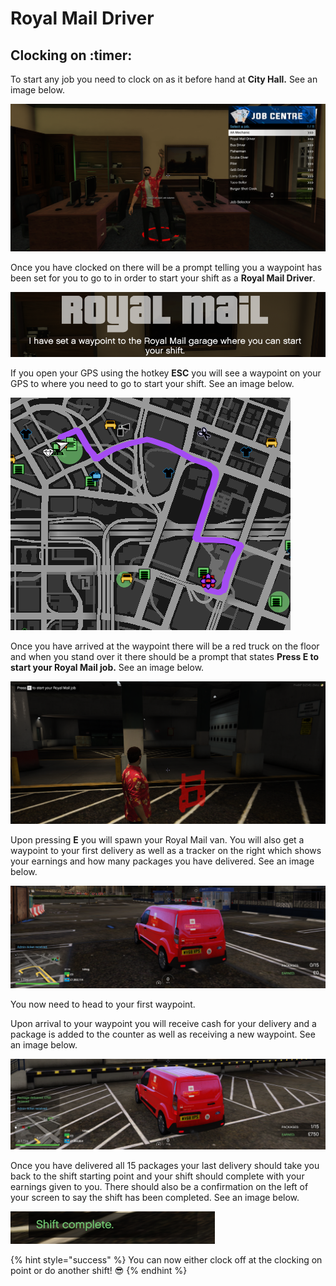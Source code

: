 # Royal Mail Driver

## Clocking on :timer:

To start any job you need to clock on as it before hand at **City Hall.** See an image below.

![](<../../.gitbook/assets/image (62).png>)

Once you have clocked on there will be a prompt telling you a waypoint has been set for you to go to in order to start your shift as a **Royal Mail Driver**.

![](<../../.gitbook/assets/image (87).png>)

If you open your GPS using the hotkey **ESC** you will see a waypoint on your GPS to where you need to go to start your shift. See an image below.

![](<../../.gitbook/assets/image (94).png>)

Once you have arrived at the waypoint there will be a red truck on the floor and when you stand over it there should be a prompt that states **Press E to start your Royal Mail job.** See an image below.

![](<../../.gitbook/assets/image (66).png>)

Upon pressing **E** you will spawn your Royal Mail van. You will also get a waypoint to your first delivery as well as a tracker on the right which shows your earnings and how many packages you have delivered. See an image below.

![](<../../.gitbook/assets/image (91).png>)

You now need to head to your first waypoint.

Upon arrival to your waypoint you will receive cash for your delivery and a package is added to the counter as well as receiving a new waypoint. See an image below.

![](<../../.gitbook/assets/image (86).png>)

Once you have delivered all 15 packages your last delivery should take you back to the shift starting point and your shift should complete with your earnings given to you. There should also be a confirmation on the left of your screen to say the shift has been completed. See an image below.

![](<../../.gitbook/assets/image (90).png>)

{% hint style="success" %}
You can now either clock off at the clocking on point or do another shift! :sunglasses:
{% endhint %}

